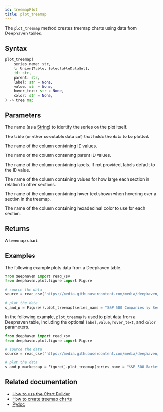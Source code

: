 ```yaml
---
id: treemapPlot
title: plot_treemap
---
```


The `plot_treemap` method creates treemap charts using data from Deephaven tables.

## Syntax

```python syntax
plot_treemap(
    series_name: str,
    t: Union[Table, SelectableDataSet],
    id: str,
    parent: str,
    label: str = None,
    value: str = None,
    hover_text: str = None,
    color: str = None,
) -> tree map
```

## Parameters

<ParamTable>
<Param name="series_name" type="str">

The name (as a [String](../query-language/types/strings.md)) to identify the series on the plot itself.

</Param>
<Param name="t" type="Union[Table, SelectableDataSet]">

The table (or other selectable data set) that holds the data to be plotted.

</Param>
<Param name="id" type="str">

The name of the column containing ID values.

</Param>
<Param name="parent" type="str">

The name of the column containing parent ID values.

</Param>
<Param name="label" type="str" optional>

The name of the column containing labels. If not provided, labels default to the ID value.

</Param>
<Param name="value" type="str" optional>

The name of the column containing values for how large each section in relation to other sections.

</Param>
<Param name="hover_text" type="str" optional>

The name of the column containing hover text shown when hovering over a section in the treemap.

</Param>
<Param name="color" type="str" optional>

The name of the column containing hexadecimal color to use for each section.

</Param>
</ParamTable>

## Returns

A treemap chart.

## Examples

The following example plots data from a Deephaven table.

```python order=s_and_p,source
from deephaven import read_csv
from deephaven.plot.figure import Figure

# source the data
source = read_csv("https://media.githubusercontent.com/media/deephaven/examples/main/StandardAndPoors500Financials/csv/s_and_p_500_market_cap.csv")

# plot the data
s_and_p = Figure().plot_treemap(series_name = "S&P 500 Companies by Sector", t = source, id = "Label", parent = "Parent").show()
```

In the following example, `plot_treemap` is used to plot data from a Deephaven table, including the optional `label`, `value`, `hover_text`, and `color` parameters.

```python order=s_and_p_marketcap,source
from deephaven import read_csv
from deephaven.plot.figure import Figure

# source the data
source = read_csv("https://media.githubusercontent.com/media/deephaven/examples/main/StandardAndPoors500Financials/csv/s_and_p_500_market_cap.csv")

# plot the data
s_and_p_marketcap = Figure().plot_treemap(series_name = "S&P 500 Market Cap", t = source, id = "Label", parent = "Parent", label = "Label", value = "Value", hover_text = "HoverText", color = "Color").show()
```

## Related documentation

- [How to use the Chart Builder](../../how-to-guides/user-interface/chart-builder.md)
- [How to create treemap charts](../../how-to-guides/plotting/treemap.md)
- [Pydoc](https://deephaven.io/core/pydoc/code/deephaven.plot.figure.html#deephaven.plot.figure.Figure.plot_treemap)
